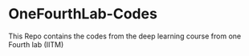 # OneFourthLab-Codes

This Repo contains the codes from the deep learning course from one Fourth lab (IITM)
